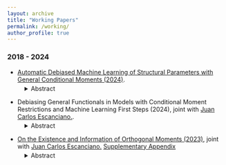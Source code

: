 ```yaml
---
layout: archive
title: "Working Papers"
permalink: /working/
author_profile: true
---
```


### 2018 - 2024 
+ [Automatic Debiased Machine Learning of Structural Parameters with General Conditional Moments (2024)](https://drive.google.com/file/d/1DjzGPdIens-Wrpfc6JrvFUWu71lnj7zg/view?usp=drive_link).
<dl style="margin-top: -10px;">
  <dd>
    <details>
      <summary>
        Abstract
      </summary>
This paper proposes a method for conducting inference on finite-dimensional parameters in models defined by a finite number of conditional moment restrictions (CMRs), with possibly different conditioning variables and endogenous regressors. CMRs are allowed to depend on non-parametric components, which might be flexibly modeled using Machine Learning tools, and non-linearly on finite-dimensional parameters. Inference is based on constructing locally robust/orthogonal/debiased moments, in a data-driven way, extending these to accommodate CMRs. Those moments are less affected by regularization bias, which is relevant to machine learning first steps and typically invalidates standard inference. The key step in this construction is the estimation of Orthogonal Instrumental Variables (OR-IVs)—"residualized" functions of the conditioning variables, which are then combined to obtain a debiased moment. Our strategy exploits the CMRs implied by the model in a general way and thus can be applied to a wide range of settings, where the construction of orthogonal moments has remained unexplored, including highly non-linear and complex settings with CMRs, prominent in economics. We argue that computing OR-IVs necessarily requires solving potentially complicated functional equations, which depend on unknown terms. However, by imposing an approximate sparsity condition, our method automatically finds the solutions to those equations using a Lasso-type program and can thus be implemented straightforwardly. Based on this, we introduce a GMM estimator of finite-dimensional parameters in a two-step framework. We derive theoretical guarantees for our construction of orthogonal moments and show √n-consistency and asymptotic normality of the introduced estimator. Our Monte Carlo experiments and an empirical application on estimating firm-level production functions and productivity measures highlight the importance of relying on inference methods like the one proposed.
    </details>
  </dd>
</dl>

+ Debiasing General Functionals in Models with Conditional Moment Restrictions and Machine Learning First Steps (2024), joint with [Juan Carlos Escanciano.](https://sites.google.com/view/juancarlosescanciano/home).
<dl style="margin-top: -10px;">
  <dd>
    <details>
      <summary>
        Abstract
      </summary>
Models with Conditional Moment Restrictions (CMRs) are popular in economics and statistics. These models involve finite and infinite dimensional parameters. The infinite dimensional components include conditional expectations, conditional choice probabilities, or policy functions, which might be flexibly estimated using Machine Learning tools. This paper presents a characterization of locally robust/debiased/orthogonal moments for regular models defined by general semiparametric CMRs with possibly different conditioning variables. These moments are appealing as they are known to be less affected by first-step bias, typically present in machine learning estimation. Additionally, we study their existence and relevance. Such results apply to a broad class of smooth functionals of finite and infinite dimensional parameters, appearing in the CMRs. As a leading application of our theory, we propose the Compliance Machine Learning Estimator (CML) for treatment effects with endogeneity.  CML enjoys three appealing properties in the standard local average treatment effect (LATE) framework: (1) local robustness to first-stage estimation, (2) a general relevance condition, and (3) a meaningful causal interpretation. Our numerical experimentation shows satisfactory performance of such an estimator in finite samples, across different DGPs. Finally, we revisit the Oregon Health Insurance Experiment, analyzed by Finkelstein et al. (2012). We find that the use of machine learning and CML suggest larger positive effects on health care utilization than previously determined.
    </details>
  </dd>
</dl>

+ [On the Existence and Information of Orthogonal Moments (2023)](https://arxiv.org/abs/2303.11418), joint with [Juan Carlos Escanciano.](https://sites.google.com/view/juancarlosescanciano/home) [Supplementary Appendix](https://drive.google.com/file/d/1X8gtzjNk1g1mZxBONcD3vbVMuBKHQJDC/view?usp=sharing)
<dl style="margin-top: -10px;">
  <dd>
    <details>
      <summary>
        Abstract
      </summary>
Locally Robust (LR)/Orthogonal/Debiased moments have proven useful with machine learning first steps, but their existence has not been investigated for general parameters. In this paper, we provide a necessary and sufficient condition, referred to as Restricted Local Non-surjectivity (RLN), for the existence of such orthogonal moments to conduct robust
inference on general parameters of interest in regular semiparametric models. In addition, we study when score-type tests based on orthogonal moments are locally informative at
the parametric rate. We demonstrate the utility of our general results by characterizing orthogonal moments in a class of models with unobserved heterogeneity (UH). Orthogonality
for general smooth functionals of the distribution of UH is also characterized. As a second major application, we find orthogonal moments for general conditional moments models,
including the fully saturated two stage least squares, heterogeneous parameters in treatment effects, sample selection models, and popular models of demand for differentiated
products. We apply our results to the Oregon Health Experiment to study heterogeneous treatment effects of Medicaid on different health outcomes.
    </details>
  </dd>
</dl>

